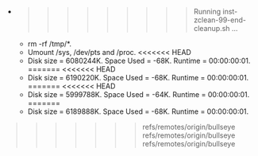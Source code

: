 * >>>>>>>>> Running inst-zclean-99-end-cleanup.sh ...
  * rm -rf /tmp/*.
  * Umount /sys, /dev/pts and /proc.
<<<<<<< HEAD
  * Disk size = 6080244K. Space Used = -68K. Runtime = 00:00:00:01.
=======
<<<<<<< HEAD
  * Disk size = 6190220K. Space Used = -68K. Runtime = 00:00:00:01.
=======
<<<<<<< HEAD
  * Disk size = 5999788K. Space Used = -64K. Runtime = 00:00:00:01.
=======
  * Disk size = 6189888K. Space Used = -68K. Runtime = 00:00:00:01.
>>>>>>> refs/remotes/origin/bullseye
>>>>>>> refs/remotes/origin/bullseye
>>>>>>> refs/remotes/origin/bullseye
